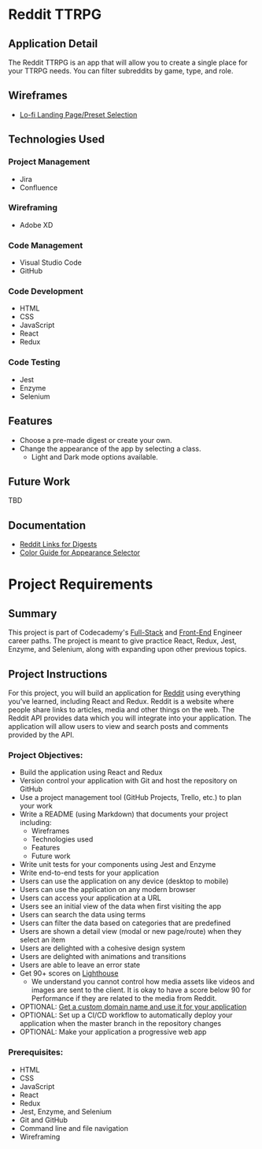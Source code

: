 # Reddit TTRPG

## Application Detail
The Reddit TTRPG is an app that will allow you to create a single place for your TTRPG needs. You can filter subreddits by game, type, and role.

## Wireframes
* [Lo-fi Landing Page/Preset Selection](https://xd.adobe.com/view/bb95025a-3974-4a1a-6f5b-dd29da843395-cda4/?fullscreen)

## Technologies Used
### Project Management
* Jira
* Confluence
### Wireframing
* Adobe XD
### Code Management
* Visual Studio Code
* GitHub
### Code Development
* HTML
* CSS
* JavaScript
* React
* Redux
### Code Testing
* Jest
* Enzyme
* Selenium

## Features
* Choose a pre-made digest or create your own.
* Change the appearance of the app by selecting a class.
    * Light and Dark mode options available.

## Future Work
TBD

## Documentation
* [Reddit Links for Digests](https://falsepersona.atlassian.net/wiki/spaces/RT/pages/589840/TTRPG+Reddit+Links)
* [Color Guide for Appearance Selector](https://falsepersona.atlassian.net/wiki/spaces/RT/pages/524324/TTRPG+Color+Guide)

# Project Requirements

## Summary
This project is part of Codecademy's [Full-Stack](https://www.codecademy.com/learn/paths/full-stack-engineer-career-path) and [Front-End](https://www.codecademy.com/learn/paths/front-end-engineer-career-path) Engineer career paths. The project is meant to give practice React, Redux, Jest, Enzyme, and Selenium, along with expanding upon other previous topics.

## Project Instructions
For this project, you will build an application for [Reddit](https://www.reddit.com/) using everything you’ve learned, including React and Redux. Reddit is a website where people share links to articles, media and other things on the web. The Reddit API provides data which you will integrate into your application. The application will allow users to view and search posts and comments provided by the API.

### Project Objectives:
* Build the application using React and Redux
* Version control your application with Git and host the repository on GitHub
* Use a project management tool (GitHub Projects, Trello, etc.) to plan your work
* Write a README (using Markdown) that documents your project including:
    * Wireframes
    * Technologies used
    * Features
    * Future work
* Write unit tests for your components using Jest and Enzyme
* Write end-to-end tests for your application
* Users can use the application on any device (desktop to mobile)
* Users can use the application on any modern browser
* Users can access your application at a URL
* Users see an initial view of the data when first visiting the app
* Users can search the data using terms
* Users can filter the data based on categories that are predefined
* Users are shown a detail view (modal or new page/route) when they select an item
* Users are delighted with a cohesive design system
* Users are delighted with animations and transitions
* Users are able to leave an error state
* Get 90+ scores on [Lighthouse](https://web.dev/measure/)
    * We understand you cannot control how media assets like videos and images are sent to the client. It is okay to have a score below 90 for Performance if they are related to the media from Reddit.
* OPTIONAL: [Get a custom domain name and use it for your application](https://www.codecademy.com/courses/make-a-website/lessons/setting-up-your-domain/)
* OPTIONAL: Set up a CI/CD workflow to automatically deploy your application when the master branch in the repository changes
* OPTIONAL: Make your application a progressive web app

### Prerequisites:
* HTML
* CSS
* JavaScript
* React
* Redux
* Jest, Enzyme, and Selenium
* Git and GitHub
* Command line and file navigation
* Wireframing